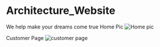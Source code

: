 # Architecture_Website
We help make your dreams come true
Home Pic
![Home pic](https://github.com/JohnnyLouisTech/Architecture_Website/assets/29494723/7337000c-e576-4d6d-b783-a3e0bcdb0347)

Customer Page
![customer page](https://github.com/JohnnyLouisTech/Architecture_Website/assets/29494723/f28a9c73-01dd-42e3-8a69-6d1ffcac3ba3)
